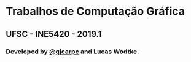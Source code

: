 # Trabalhos de Computação Gráfica

## UFSC - INE5420 - 2019.1

### Developed by [@gjcarpe](https://github.com/gjcarpe) and Lucas Wodtke.
